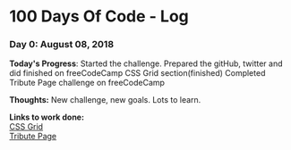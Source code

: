 # 100 Days Of Code - Log

### Day 0: August 08, 2018

**Today's Progress**: Started the challenge. Prepared the gitHub, twitter and did finished on freeCodeCamp CSS Grid section(finished)
                      Completed Tribute Page challenge on freeCodeCamp

**Thoughts:** New challenge, new goals. Lots to learn. 

**Links to work done:**  
[CSS Grid](https://learn.freecodecamp.org/responsive-web-design/css-grid)  
[Tribute Page](https://codepen.io/CromixPT/pen/MBPLOV)

